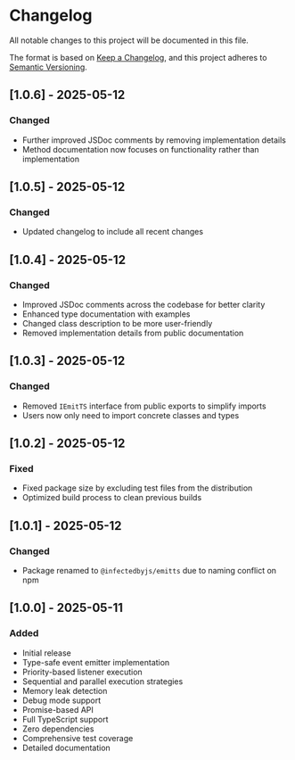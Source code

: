 # Changelog

All notable changes to this project will be documented in this file.

The format is based on [Keep a Changelog](https://keepachangelog.com/en/1.0.0/),
and this project adheres to [Semantic Versioning](https://semver.org/spec/v2.0.0.html).

## [1.0.6] - 2025-05-12

### Changed
- Further improved JSDoc comments by removing implementation details
- Method documentation now focuses on functionality rather than implementation

## [1.0.5] - 2025-05-12

### Changed
- Updated changelog to include all recent changes

## [1.0.4] - 2025-05-12

### Changed
- Improved JSDoc comments across the codebase for better clarity
- Enhanced type documentation with examples
- Changed class description to be more user-friendly
- Removed implementation details from public documentation

## [1.0.3] - 2025-05-12

### Changed
- Removed `IEmitTS` interface from public exports to simplify imports
- Users now only need to import concrete classes and types

## [1.0.2] - 2025-05-12

### Fixed
- Fixed package size by excluding test files from the distribution
- Optimized build process to clean previous builds

## [1.0.1] - 2025-05-12

### Changed
- Package renamed to `@infectedbyjs/emitts` due to naming conflict on npm

## [1.0.0] - 2025-05-11

### Added
- Initial release
- Type-safe event emitter implementation
- Priority-based listener execution
- Sequential and parallel execution strategies
- Memory leak detection
- Debug mode support
- Promise-based API
- Full TypeScript support
- Zero dependencies
- Comprehensive test coverage
- Detailed documentation 

